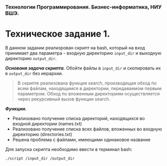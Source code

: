 ### Технологии Программирования. Бизнес-информатика, НИУ ВШЭ.
# Техническое задание 1. 
В данном задании реализрован скрипт на bash, который на вход принимает два параметра - входную директорию `input_dir` и выходную директорию `output_dir`.


***Основаня задача скрипта.***
Обойти файлы в `input_dir` и скопировать их в `output_dir` без иерархии.
>В скрипте реализована функция search, производящая обход по всем файлам, находящимся в директории, передаваемом первым параметром.
Обход по вложенным директориям осуществляется через рекурсивный вызов функции search.
>


***Функции.***
- Реализовано получение списка директорий, находящихся во входной директории (names.txt)
- Реализовано получение списка всех файлов, вложенных во входную директорию (directories.txt)
- Решена проблема с файлами, имеющими одинаковое название


Для запуска скрипта необходимо ввести в терминал bash:

```./script /input_dir /output_dir```

